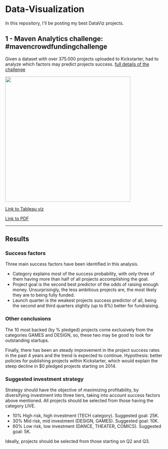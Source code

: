 # Data-Visualization

In this repository, I'll be posting my best DataViz projects.

## 1 - Maven Analytics challenge: #mavencrowdfundingchallenge

Given a dataset with over 375.000 projects uploaded to Kickstarter, had to analyze which factors may predict projects success. [full details of the challenge](https://www.mavenanalytics.io/blog/maven-crowdfunding-challenge?utm_source=linkedin&utm_campaign=mavencrowdfundingchallenge_li_maven)

<div class="img-left"><img src="https://i.imgur.com/S3UuZWK.png" width="400"></div>

[Link to Tableau viz](https://public.tableau.com/app/profile/gonzalo3304/viz/Kickstarter_16228395867440/Dashboard1)

[Link to PDF](https://drive.google.com/file/d/1day1huyMf7Z8D3zEOljj7dLH_E4g78Uk/view?usp=sharing)

---

## Results
### Success factors

Three main success factors have been identified in this analysis.
- Category explains most of the success probability, with only three of them having more than half of all projects accomplishing the goal.
- Project goal is the second best predictor of the odds of raising enough money. Unsurprisingly, the less ambitious projects are, the most likely they are to being fully funded.
- Launch quarter is the weakest projects success predictor of all, being the second and third quarters slightly (up to 8%) better for fundraising.

### Other conclusions
The 10 most backed (by % pledged) projects come exclusively from the categories GAMES and DESIGN, so, these two may be good to look for outstanding startups.

Finally, there has been an steady improvement in the project success rates in the past 4 years and the trend is expected to continue. Hypothesis: better policies for publishing projects within Kickstarter, which would explain the steep decline in $0 pledged projects starting on 2014.

### Suggested investment strategy
Strategy should have the objective of maximizing profitability, by diversifying investment into three tiers, taking into account success factors above mentioned. All projects should be selected from those having the category LIVE.
- 10% High risk, high investment (TECH category). Suggested goal: 25K.
- 30% Mid risk, mid investment (DESIGN, GAMES). Suggested goal: 10K.
- 60% Low risk, low investment (DANCE, THEATER, COMICS). Suggested goal: 5K.


Ideally, projects should be selected from those starting on Q2 and Q3.
